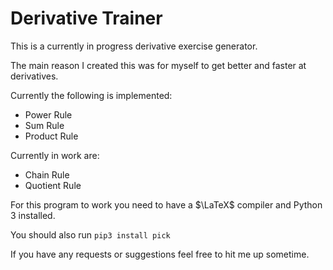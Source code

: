 # Derivative Trainer

This is a currently in progress derivative exercise generator.

The main reason I created this was for myself to get better and faster
at derivatives.

Currently the following is implemented:
- Power Rule
- Sum Rule
- Product Rule

Currently in work are:
- Chain Rule
- Quotient Rule

For this program to work you need to have a $\LaTeX$ compiler and Python 3
installed.

You should also run
`pip3 install pick`

If you have any requests or suggestions feel free to hit me up sometime.
